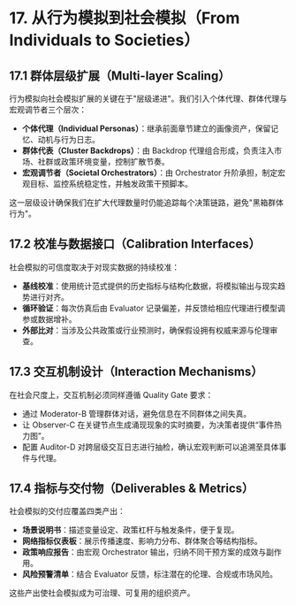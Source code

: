 # 17. 从行为模拟到社会模拟（From Individuals to Societies）

## 17.1 群体层级扩展（Multi-layer Scaling）
行为模拟向社会模拟扩展的关键在于"层级递进"。我们引入个体代理、群体代理与宏观调节者三个层次：
- **个体代理（Individual Personas）**：继承前面章节建立的画像资产，保留记忆、动机与行为日志。
- **群体代表（Cluster Backdrops）**：由 Backdrop 代理组合形成，负责注入市场、社群或政策环境变量，控制扩散节奏。
- **宏观调节者（Societal Orchestrators）**：由 Orchestrator 升阶承担，制定宏观目标、监控系统稳定性，并触发政策干预脚本。

这一层级设计确保我们在扩大代理数量时仍能追踪每个决策链路，避免"黑箱群体行为"。

## 17.2 校准与数据接口（Calibration Interfaces）
社会模拟的可信度取决于对现实数据的持续校准：
- **基线校准**：使用统计范式提供的历史指标与结构化数据，将模拟输出与现实趋势进行对齐。
- **循环验证**：每次仿真后由 Evaluator 记录偏差，并反馈给相应代理进行模型调参或数据增补。
- **外部比对**：当涉及公共政策或行业预测时，确保假设拥有权威来源与伦理审查。

## 17.3 交互机制设计（Interaction Mechanisms）
在社会尺度上，交互机制必须同样遵循 Quality Gate 要求：
- 通过 Moderator-B 管理群体对话，避免信息在不同群体之间失真。
- 让 Observer-C 在关键节点生成涌现现象的实时摘要，为决策者提供“事件热力图”。
- 配置 Auditor-D 对跨层级交互日志进行抽检，确认宏观判断可以追溯至具体事件与代理。

## 17.4 指标与交付物（Deliverables & Metrics）
社会模拟的交付应覆盖四类产出：
- **场景说明书**：描述变量设定、政策杠杆与触发条件，便于复现。
- **网络指标仪表板**：展示传播速度、影响力分布、群体聚合等结构指标。
- **政策响应报告**：由宏观 Orchestrator 输出，归纳不同干预方案的成效与副作用。
- **风险预警清单**：结合 Evaluator 反馈，标注潜在的伦理、合规或市场风险。

这些产出使社会模拟成为可治理、可复用的组织资产。
